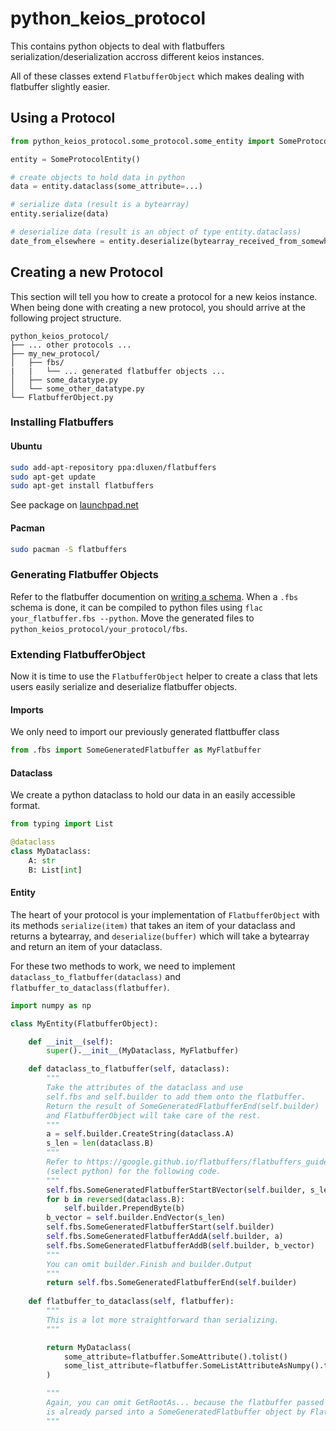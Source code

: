 # python_keios_protocol

This contains python objects to deal with flatbuffers serialization/deserialization accross different keios instances.

All of these classes extend ``FlatbufferObject`` which makes dealing with flatbuffer slightly easier.

## Using a Protocol

````python
from python_keios_protocol.some_protocol.some_entity import SomeProtocolEntity

entity = SomeProtocolEntity()

# create objects to hold data in python
data = entity.dataclass(some_attribute=...)

# serialize data (result is a bytearray)
entity.serialize(data)

# deserialize data (result is an object of type entity.dataclass)
date_from_elsewhere = entity.deserialize(bytearray_received_from_somewhere_else)

````

## Creating a new Protocol
This section will tell you how to create a protocol for a new keios instance.
When being done with creating a new protocol, you should arrive at the following project structure.
````
python_keios_protocol/
├── ... other protocols ...
├── my_new_protocol/
│   ├── fbs/
|   |   └── ... generated flatbuffer objects ...
│   ├── some_datatype.py
│   └── some_other_datatype.py
└── FlatbufferObject.py
````

### Installing Flatbuffers

#### Ubuntu
````bash
sudo add-apt-repository ppa:dluxen/flatbuffers
sudo apt-get update
sudo apt-get install flatbuffers
````
See package on [launchpad.net](https://launchpad.net/~dluxen/+archive/ubuntu/flatbuffers)

#### Pacman
````bash
sudo pacman -S flatbuffers
````

### Generating Flatbuffer Objects
Refer to the flatbuffer documention on [writing a schema](https://google.github.io/flatbuffers/flatbuffers_guide_writing_schema.html).
When a ``.fbs`` schema is done, it can be compiled to python files using ``flac your_flatbuffer.fbs --python``.
Move the generated files to ``python_keios_protocol/your_protocol/fbs``.

### Extending FlatbufferObject
Now it is time to use the ``FlatbufferObject`` helper to create a class that lets users easily serialize and deserialize flatbuffer objects.

#### Imports
We only need to import our previously generated flattbuffer class
````python
from .fbs import SomeGeneratedFlatbuffer as MyFlatbuffer
````

#### Dataclass
We create a python dataclass to hold our data in an easily accessible format.
````python
from typing import List

@dataclass
class MyDataclass:
    A: str
    B: List[int]
````

#### Entity
The heart of your protocol is your implementation of ``FlatbufferObject`` with its methods
``serialize(item)`` that takes an item of your dataclass and returns a bytearray, and ``deserialize(buffer)`` which will take a bytearray and return an item of your dataclass.

For these two methods to work, we need to implement ``dataclass_to_flatbuffer(dataclass)`` and ``flatbuffer_to_dataclass(flatbuffer)``.
````python
import numpy as np

class MyEntity(FlatbufferObject):

    def __init__(self):
        super().__init__(MyDataclass, MyFlatbuffer)

    def dataclass_to_flatbuffer(self, dataclass):
        """
        Take the attributes of the dataclass and use 
        self.fbs and self.builder to add them onto the flatbuffer.
        Return the result of SomeGeneratedFlatbufferEnd(self.builder)
        and FlatbufferObject will take care of the rest.
        """
        a = self.builder.CreateString(dataclass.A)
        s_len = len(dataclass.B)
        """
        Refer to https://google.github.io/flatbuffers/flatbuffers_guide_tutorial.html
        (select python) for the following code.
        """
        self.fbs.SomeGeneratedFlatbufferStartBVector(self.builder, s_len)
        for b in reversed(dataclass.B):
            self.builder.PrependByte(b)
        b_vector = self.builder.EndVector(s_len)
        self.fbs.SomeGeneratedFlatbufferStart(self.builder)
        self.fbs.SomeGeneratedFlatbufferAddA(self.builder, a)
        self.fbs.SomeGeneratedFlatbufferAddB(self.builder, b_vector)
        """
        You can omit builder.Finish and builder.Output
        """
        return self.fbs.SomeGeneratedFlatbufferEnd(self.builder)
        
    def flatbuffer_to_dataclass(self, flatbuffer):
        """
        This is a lot more straightforward than serializing.
        """

        return MyDataclass(
            some_attribute=flatbuffer.SomeAttribute().tolist()
            some_list_attribute=flatbuffer.SomeListAttributeAsNumpy().tolist()
        )

        """
        Again, you can omit GetRootAs... because the flatbuffer passed 
        is already parsed into a SomeGeneratedFlatbuffer object by FlatbufferObject
        """
````
